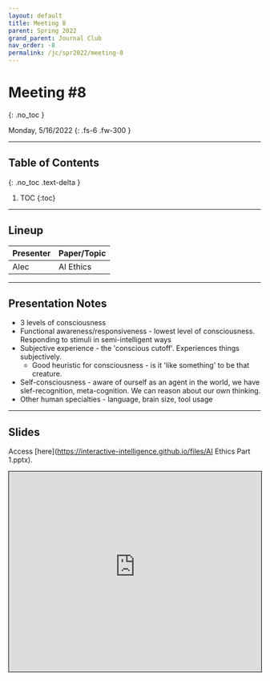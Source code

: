```yaml
---
layout: default
title: Meeting 8
parent: Spring 2022
grand_parent: Journal Club
nav_order: -8
permalink: /jc/spr2022/meeting-8
---
```


# Meeting #8
{: .no_toc }

Monday, 5/16/2022
{: .fs-6 .fw-300 }

---

## Table of Contents
{: .no_toc .text-delta }

1. TOC
{:toc}

---


## Lineup

| Presenter | Paper/Topic |
| --- | --- |
| Alec | AI Ethics |

---

## Presentation Notes
- 3 levels of consciousness 
- Functional awareness/responsiveness - lowest level of consciousness. Responding to stimuli in semi-intelligent ways 
- Subjective experience - the 'conscious cutoff'. Experiences things subjectively.
  - Good heuristic for consciousness - is it 'like something' to be that creature.
- Self-consciousness - aware of ourself as an agent in the world, we have slef-recognition, meta-cognition. We can reason about our own thinking.
- Other human specialties - language, brain size, tool usage

---

## Slides

Access [here](https://interactive-intelligence.github.io/files/AI Ethics Part 1.pptx).

<iframe src="https://interactive-intelligence.github.io/files/AI Ethics Part 1.pptx" width="100%" height="400" style="border:1px solid black;"></iframe>















